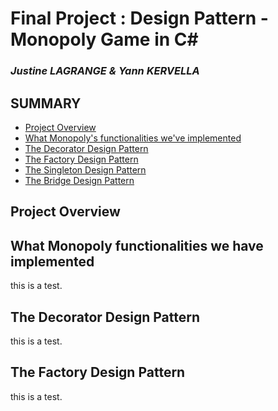 # Final Project : Design Pattern - Monopoly Game in C#
### _Justine LAGRANGE & Yann KERVELLA_

## **SUMMARY**

- [Project Overview](#project-overview)
- [What Monopoly's functionalities we've implemented](#what-monopoly-functionalities-we-have-implemented)
- [The Decorator Design Pattern](#the-decorator-design-pattern)
- [The Factory Design Pattern](#the-factory-design-pattern)
- [The Singleton Design Pattern](#the-singleton-design-pattern)
- [The Bridge Design Pattern](the-bridge-design-pattern)


## Project Overview






## What Monopoly functionalities we have implemented



this is a test.






## The Decorator Design Pattern






this is a test.



## The Factory Design Pattern


this is a test.

